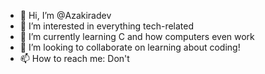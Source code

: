 - 👋 Hi, I’m @Azakiradev
- 👀 I’m interested in everything tech-related
- 🌱 I’m currently learning C and how computers even work
- 💞️ I’m looking to collaborate on learning about coding!
- 📫 How to reach me: Don't
